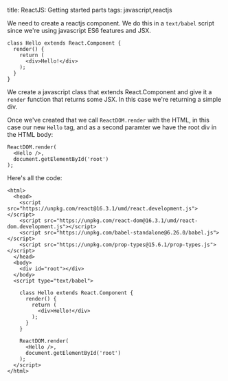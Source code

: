 title: ReactJS: Getting started parts
tags: javascript,reactjs

We need to create a reactjs component. We do this in a `text/babel` script since we're using javascript ES6 features and JSX.

```
class Hello extends React.Component {
  render() {
    return (
      <div>Hello!</div>
    );
  }
}
```

We create a javascript class that extends React.Component and give it a `render` function that returns some JSX. In this case we're returning a simple div.

Once we've created that we call `ReactDOM.render` with the HTML, in this case our new `Hello` tag, and as a second paramter we have the root div in the HTML body:

```
ReactDOM.render(
  <Hello />,
  document.getElementById('root')
);  
```

Here's all the code:

```
<html>
  <head>
    <script src="https://unpkg.com/react@16.3.1/umd/react.development.js"></script>
    <script src="https://unpkg.com/react-dom@16.3.1/umd/react-dom.development.js"></script>
    <script src="https://unpkg.com/babel-standalone@6.26.0/babel.js"></script>
    <script src="https://unpkg.com/prop-types@15.6.1/prop-types.js"></script>
  </head>
  <body>
    <div id="root"></div>
  </body>
  <script type="text/babel">

    class Hello extends React.Component {
      render() {
        return (
          <div>Hello!</div>
        );
      }
    }

    ReactDOM.render(
      <Hello />,
      document.getElementById('root')
    );  
  </script>
</html>
```
